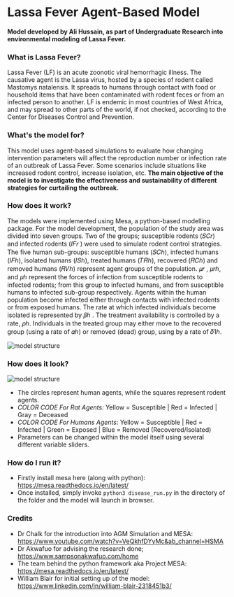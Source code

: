 # Lassa Fever Agent-Based Model
**Model developed by Ali Hussain, as part of Undergraduate Research into environmental modeling of Lassa Fever.**

### What is Lassa Fever?
Lassa Fever (LF) is an acute zoonotic viral hemorrhagic illness. The causative agent is the Lassa virus, hosted by a species of rodent called Mastomys natalensis. It spreads to humans through contact with food or household items that have been contaminated with rodent feces or from an infected person to another. LF is endemic in most countries of West Africa, and may spread to other parts of the world, if not checked, according to the Center for Diseases Control and Prevention.

### What's the model for?

This model uses agent-based simulations to evaluate how changing intervention parameters will affect the reproduction 
number or infection rate of an outbreak of Lassa Fever. Some scenarios include situations like increased rodent control, increase isolation, etc. 
**The main objective of the model is to investigate the
effectiveness and sustainability of different strategies for curtailing
the outbreak.**

### How does it work?
The models were implemented
using Mesa, a python-based modelling package.
 For the model development, the population of the study area was
divided into seven groups. Two of the groups; susceptible rodents
(𝑆𝐶𝑟) and infected rodents (𝐼𝐹𝑟 ) were used to simulate rodent
control strategies. The five human sub-groups: susceptible humans
(𝑆𝐶ℎ), infected humans (𝐼𝐹ℎ), isolated humans (𝐼𝑆ℎ), treated
humans (𝑇𝑅ℎ), recovered (𝑅𝐶ℎ) and removed humans (𝑅𝑉ℎ)
represent agent groups of the population. 𝜇𝑟 , 𝜇𝑟ℎ, and 𝜇ℎ represent
the forces of infection from susceptible rodents to infected rodents;
from this group to infected humans, and from susceptible humans
to infected sub-group respectively. Agents within the human population become infected either
through contacts with infected rodents or from exposed humans.
The rate at which infected individuals become isolated is
represented by 𝛽ℎ . The treatment availability is controlled by a rate,
𝜌ℎ. Individuals in the treated group may either move to the
recovered group (using a rate of 𝛼ℎ) or removed (dead) group,
using by a rate of 𝛿1ℎ.

![model structure](https://i.imgur.com/OOvsATF.png)

### How does it look?
![model structure](https://i.imgur.com/QMrsQ5O.png)
+ The circles represent human agents, while the squares represent rodent agents.
+ *COLOR CODE For Rat Agents:* Yellow = Susceptible | Red = Infected | Gray = Deceased
+ *COLOR CODE For Humans Agents:* Yellow = Susceptible | Red = Infected | Green = Exposed | Blue = Removed (Recovered/Isolated)
+ Parameters can be changed within the model itself using several different variable sliders.


### How do I run it?
+ Firstly install mesa here (along with python): https://mesa.readthedocs.io/en/latest/
+ Once installed, simply invoke `python3 disease_run.py` in the directory of the folder and the model will launch in browser.

### Credits
+ Dr Chalk for the introduction into AGM Simulation and MESA: https://www.youtube.com/watch?v=VeQkhfDYyMc&ab_channel=HSMA
+ Dr Akwafuo for advising the research done; https://www.sampsonakwafuo.com/home
+ The team behind the python framework aka Project MESA: https://mesa.readthedocs.io/en/latest/
+ William Blair for initial setting up of the model: https://www.linkedin.com/in/william-blair-2318451b3/
